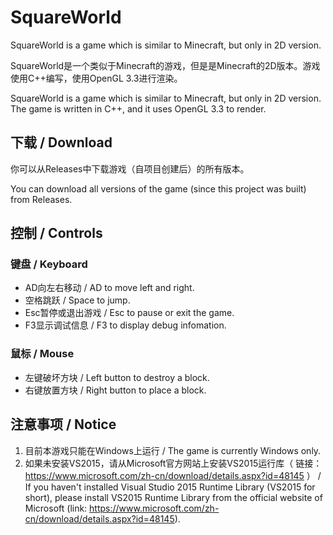 # SquareWorld
SquareWorld is a game which is similar to Minecraft, but only in 2D version.

SquareWorld是一个类似于Minecraft的游戏，但是是Minecraft的2D版本。游戏使用C++编写，使用OpenGL 3.3进行渲染。

SquareWorld is a game which is similar to Minecraft, but only in 2D version. The game is written in C++, and it uses OpenGL 3.3 to render.

## 下载 / Download

你可以从Releases中下载游戏（自项目创建后）的所有版本。

You can download all versions of the game (since this project was built) from Releases.

## 控制 / Controls

### 键盘 / Keyboard

* AD向左右移动 / AD to move left and right.
* 空格跳跃 / Space to jump.
* Esc暂停或退出游戏 / Esc to pause or exit the game.
* F3显示调试信息 / F3 to display debug infomation.

### 鼠标 / Mouse

* 左键破坏方块 / Left button to destroy a block.
* 右键放置方块 / Right button to place a block.

## 注意事项 / Notice

1. 目前本游戏只能在Windows上运行 / The game is currently Windows only.
2. 如果未安装VS2015，请从Microsoft官方网站上安装VS2015运行库（ 链接：https://www.microsoft.com/zh-cn/download/details.aspx?id=48145 ） / If you haven't installed Visual Studio 2015 Runtime Library (VS2015 for short), please install VS2015 Runtime Library from the official website of Microsoft (link: https://www.microsoft.com/zh-cn/download/details.aspx?id=48145).

























